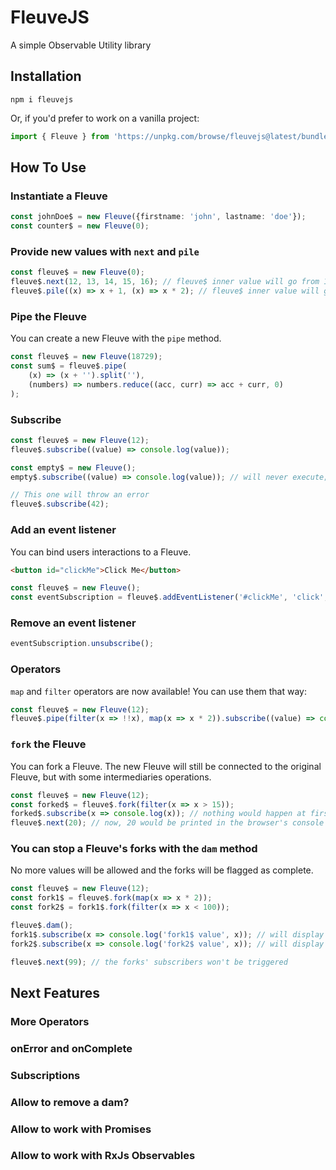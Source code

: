 # FleuveJS

A simple Observable Utility library

## Installation
`npm i fleuvejs`

Or, if you'd prefer to work on a vanilla project:

```js
import { Fleuve } from 'https://unpkg.com/browse/fleuvejs@latest/bundle/fleuve.bundle.js';
```

## How To Use

### Instantiate a Fleuve
```ts
const johnDoe$ = new Fleuve({firstname: 'john', lastname: 'doe'});
const counter$ = new Fleuve(0);
```

### Provide new values with `next` and `pile`
```ts
const fleuve$ = new Fleuve(0);
fleuve$.next(12, 13, 14, 15, 16); // fleuve$ inner value will go from 12 to 16
fleuve$.pile((x) => x + 1, (x) => x * 2); // fleuve$ inner value will go from 16 to 17, then from 17 to 34
```

### Pipe the Fleuve
You can create a new Fleuve with the `pipe` method.

```ts
const fleuve$ = new Fleuve(18729);
const sum$ = fleuve$.pipe(
    (x) => (x + '').split(''), 
    (numbers) => numbers.reduce((acc, curr) => acc + curr, 0)
);
```

### Subscribe
```ts
const fleuve$ = new Fleuve(12);
fleuve$.subscribe((value) => console.log(value));

const empty$ = new Fleuve();
empty$.subscribe((value) => console.log(value)); // will never execute;

// This one will throw an error
fleuve$.subscribe(42);

```
### Add an event listener
You can bind users interactions to a Fleuve.

```html
<button id="clickMe">Click Me</button>
```

```js
const fleuve$ = new Fleuve();
const eventSubscription = fleuve$.addEventListener('#clickMe', 'click', (x, event) => console.log(x, event))
```

### Remove an event listener
```js
eventSubscription.unsubscribe();
```
### Operators
`map` and `filter` operators are now available! You can use them that way:

```ts
const fleuve$ = new Fleuve(12);
fleuve$.pipe(filter(x => !!x), map(x => x * 2)).subscribe((value) => console.log(value));
```

### `fork` the Fleuve
You can fork a Fleuve. The new Fleuve will still be connected to the original Fleuve, but with some intermediaries operations.

```ts
const fleuve$ = new Fleuve(12);
const forked$ = fleuve$.fork(filter(x => x > 15));
forked$.subscribe(x => console.log(x)); // nothing would happen at first
fleuve$.next(20); // now, 20 would be printed in the browser's console
```

### You can stop a Fleuve's forks with the `dam` method
No more values will be allowed and the forks will be flagged as complete.

```ts
const fleuve$ = new Fleuve(12);
const fork1$ = fleuve$.fork(map(x => x * 2));
const fork2$ = fork1$.fork(filter(x => x < 100));

fleuve$.dam();
fork1$.subscribe(x => console.log('fork1$ value', x)); // will display "24"
fork2$.subscribe(x => console.log('fork2$ value', x)); // will display "24"

fleuve$.next(99); // the forks' subscribers won't be triggered
```

## Next Features
### More Operators
### onError and onComplete
### Subscriptions
### Allow to remove a dam?
### Allow to work with Promises
### Allow to work with RxJs Observables